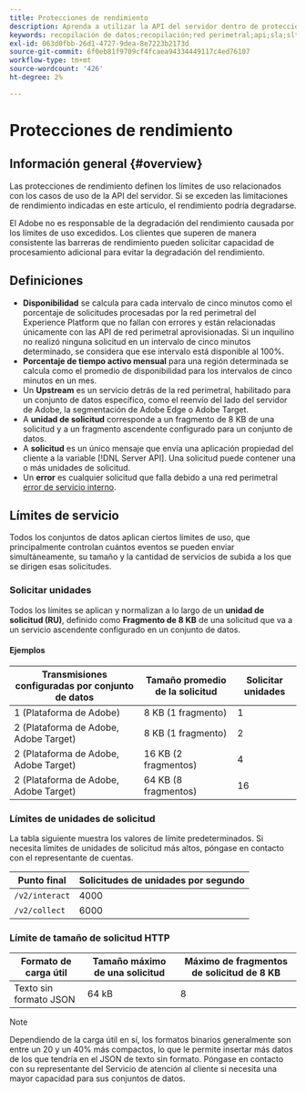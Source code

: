 ```yaml
---
title: Protecciones de rendimiento
description: Aprenda a utilizar la API del servidor dentro de protecciones de rendimiento óptimas
keywords: recopilación de datos;recopilación;red perimetral;api;sla;slt;niveles de servicio
exl-id: 063d0fbb-26d1-4727-9dea-8e7223b2173d
source-git-commit: 6f0eb81f9709cf4fcaea94334449117c4ed76107
workflow-type: tm+mt
source-wordcount: '426'
ht-degree: 2%

---
```


# Protecciones de rendimiento

## Información general {#overview}

Las protecciones de rendimiento definen los límites de uso relacionados con los casos de uso de la API del servidor. Si se exceden las limitaciones de rendimiento indicadas en este artículo, el rendimiento podría degradarse.

El Adobe no es responsable de la degradación del rendimiento causada por los límites de uso excedidos. Los clientes que superen de manera consistente las barreras de rendimiento pueden solicitar capacidad de procesamiento adicional para evitar la degradación del rendimiento.

## Definiciones

* **Disponibilidad** se calcula para cada intervalo de cinco minutos como el porcentaje de solicitudes procesadas por la red perimetral del Experience Platform que no fallan con errores y están relacionadas únicamente con las API de red perimetral aprovisionadas. Si un inquilino no realizó ninguna solicitud en un intervalo de cinco minutos determinado, se considera que ese intervalo está disponible al 100%.
* **Porcentaje de tiempo activo mensual** para una región determinada se calcula como el promedio de disponibilidad para los intervalos de cinco minutos en un mes.
* Un **Upstream** es un servicio detrás de la red perimetral, habilitado para un conjunto de datos específico, como el reenvío del lado del servidor de Adobe, la segmentación de Adobe Edge o Adobe Target.
* A **unidad de solicitud** corresponde a un fragmento de 8 KB de una solicitud y a un fragmento ascendente configurado para un conjunto de datos.
* A **solicitud** es un único mensaje que envía una aplicación propiedad del cliente a la variable [!DNL Server API]. Una solicitud puede contener una o más unidades de solicitud.
* Un **error** es cualquier solicitud que falla debido a una red perimetral [error de servicio interno](error-handling.md).

## Límites de servicio

Todos los conjuntos de datos aplican ciertos límites de uso, que principalmente controlan cuántos eventos se pueden enviar simultáneamente, su tamaño y la cantidad de servicios de subida a los que se dirigen esas solicitudes.

### Solicitar unidades

Todos los límites se aplican y normalizan a lo largo de un **unidad de solicitud (RU)**, definido como **Fragmento de 8 KB** de una solicitud que va a un servicio ascendente configurado en un conjunto de datos.

#### Ejemplos

| Transmisiones configuradas por conjunto de datos | Tamaño promedio de la solicitud | Solicitar unidades |
| --- | --- | --- |
| 1 (Plataforma de Adobe) | 8 KB (1 fragmento) | 1 |
| 2 (Plataforma de Adobe, Adobe Target) | 8 KB (1 fragmento) | 2 |
| 2 (Plataforma de Adobe, Adobe Target) | 16 KB (2 fragmentos) | 4 |
| 2 (Plataforma de Adobe, Adobe Target) | 64 KB (8 fragmentos) | 16 |

### Límites de unidades de solicitud

La tabla siguiente muestra los valores de límite predeterminados. Si necesita límites de unidades de solicitud más altos, póngase en contacto con el representante de cuentas.

| Punto final | Solicitudes de unidades por segundo |
| --- | --- |
| `/v2/interact` | 4000 |
| `/v2/collect` | 6000 |


### Límite de tamaño de solicitud HTTP

| Formato de carga útil | Tamaño máximo de una solicitud | Máximo de fragmentos de solicitud de 8 KB |
| --- | --- | --- |
| Texto sin formato JSON | 64 kB | 8 |


>[!NOTE]
>
>Dependiendo de la carga útil en sí, los formatos binarios generalmente son entre un 20 y un 40% más compactos, lo que le permite insertar más datos de los que tendría en el JSON de texto sin formato. Póngase en contacto con su representante del Servicio de atención al cliente si necesita una mayor capacidad para sus conjuntos de datos.

